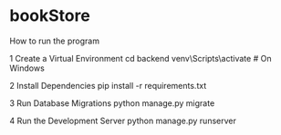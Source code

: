 # bookStore
How to run the program 

1 Create a Virtual Environment
  cd backend 
  venv\Scripts\activate         # On Windows

2 Install Dependencies
  pip install -r requirements.txt

3 Run Database Migrations
  python manage.py migrate

4 Run the Development Server
  python manage.py runserver
